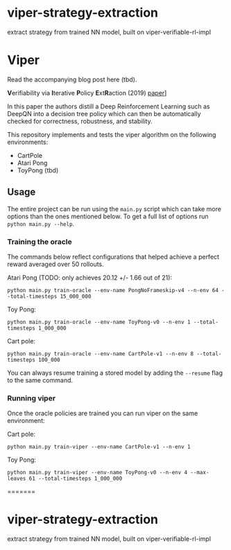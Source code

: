 # viper-strategy-extraction
extract strategy from trained NN model, built on viper-verifiable-rl-impl

# Viper

Read the accompanying blog post here (tbd).

**V**erifiability via **I**terative **P**olicy **E**xt**R**action (2019) [paper](https://arxiv.org/abs/1805.08328)]

In this paper the authors distill a Deep Reinforcement Learning such as DeepQN into a decision tree policy which can
then be automatically checked for correctness, robustness, and stability.

This repository implements and tests the viper algorithm on the following environments:

- CartPole
- Atari Pong
- ToyPong (tbd)

## Usage

The entire project can be run using the `main.py` script which can take more options than the ones mentioned below.
To get a full list of options run `python main.py --help`.

### Training the oracle

The commands below reflect configurations that helped achieve a perfect reward averaged over 50 rollouts.

Atari Pong (TODO: only achieves 20.12 +/- 1.66 out of 21):

```
python main.py train-oracle --env-name PongNoFrameskip-v4 --n-env 64 --total-timesteps 15_000_000
```

Toy Pong:

```
python main.py train-oracle --env-name ToyPong-v0 --n-env 1 --total-timesteps 1_000_000
```

Cart pole:

```
python main.py train-oracle --env-name CartPole-v1 --n-env 8 --total-timesteps 100_000
```

You can always resume training a stored model by adding the `--resume` flag to the same command.

### Running viper

Once the oracle policies are trained you can run viper on the same environment:

Cart pole:
```
python main.py train-viper --env-name CartPole-v1 --n-env 1
```

Toy Pong:
```
python main.py train-viper --env-name ToyPong-v0 --n-env 4 --max-leaves 61 --total-timesteps 1_000_000
```
=======
# viper-strategy-extraction
extract strategy from trained NN model, built on viper-verifiable-rl-impl

